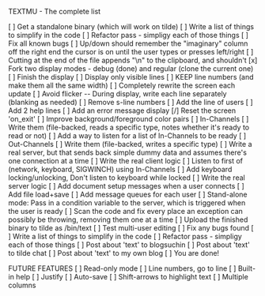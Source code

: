 TEXTMU - The complete list

[ ] Get a standalone binary (which will work on tilde)
[ ] Write a list of things to simplify in the code
[ ] Refactor pass - simpligy each of those things
[ ] Fix all known bugs
[ ] Up/down should remember the "imaginary" column off the right end
		the cursor is on until the user types or presses left/right
[ ] Cutting at the end of the file appends "\n" to the clipboard, and shouldn't
[x] Fork two display modes - debug (done) and regular (clone the current one)
[ ] Finish the display
[ ] Display only visible lines
[ ] KEEP line numbers (and make them all the same width)
[ ] Completely rewrite the screen each update
		[ ] Avoid flicker -- During display, write each line separately (blanking as needed)
[ ] Remove s-line numbers
[ ] Add the line of users
[ ] Add 2 help lines
[ ] Add an error message display
[/] Reset the screen 'on\_exit'
[ ] Improve background/foreground color pairs
[ ] In-Channels 
[ ] Write them (file-backed, reads a specific type, notes whether it's ready to read or not)
[ ] Add a way to listen for a list of In-Channels to be ready
[ ] Out-Channels
[ ] Write them (file-backed, writes a specific type)
[ ] Write a real server, but that sends back simple dummy data and assumes there's one connection at a time
[ ] Write the real client logic
[ ] Listen to first of (network, keyboard, SIGWINCH) using In-Channels
[ ] Add keyboard locking/unlocking, Don't listen to keyboard while locked
[ ] Write the real server logic
[ ] Add document setup messages when a user connects
[ ] Add file load+save
[ ] Add message queues for each user
[ ] Stand-alone mode: Pass in a condition variable to the server, which is triggered when the user is ready
[ ] Scan the code and fix every place an exception can possibly be throwing, removing them one at a time
[ ] Upload the finished binary to tilde as /bin/text
[ ] Test multi-user editing
[ ] Fix any bugs found
[ ] Write a list of things to simplify in the code
[ ] Refactor pass - simpligy each of those things
[ ] Post about 'text' to blogsuchin
[ ] Post about 'text' to tilde chat
[ ] Post about 'text' to my own blog
[ ] You are done!

FUTURE FEATURES
[ ] Read-only mode
[ ] Line numbers, go to line
[ ] Built-in help
[ ] Justify
[ ] Auto-save
[ ] Shift-arrows to highlight text
[ ] Multiple columns
